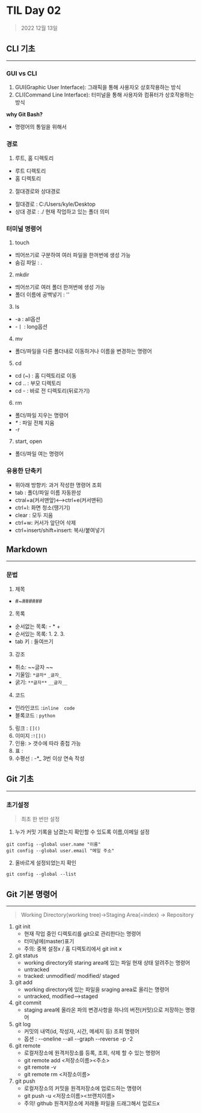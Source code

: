 # TIL Day 02
>2022 12월 13일

## **CLI 기초**
---
### GUI vs CLI
1. GUI(Graphic User Interface): 그래픽을 통해 사용자오 상호작용하는 방식
2. CLI(Command Line Interface): 터미널을 통해 사용자와 컴퓨터가 상호작용하는 방식

**why Git Bash?**
- 명령어의 통일을 위해서

### 경로
1. 루트, 홈 디렉토리
- 루트 디렉토리 
- 홈 디렉토리

2. 절대경로와 상대경로
- 절대경로 : C:/Users/kyle/Desktop
- 상대 경로 : ./ 현재 작업하고 있는 폴더 의미

### 터미널 명령어
1. touch
- 띄어쓰기로 구분하여 여러 파일을 한꺼번에 생성 가능
- 숨김 파일 : .
2. mkdir
- 띄어쓰기로 여러 폴더 한꺼번에 생성 가능
- 폴더 이름에 공백넣기 : ''
3. ls
- -a : all옵션
- -ㅣ : long옵션
4. mv
- 폴더/파일을 다른 폴더내로 이동하거나 이름을 변경하는 명령어
5. cd
- cd (~) : 홈 디렉토리로 이동
- cd .. : 부모 디렉토리
- cd - : 바로 전 디렉토리(뒤로가기)
6. rm
- 폴더/파일 지우는 명령어
- _*_ : 파일 전체 지움
- -r 
7. start, open
- 폴더/파일 여는 명령어

### 유용한 단축키
- 위아래 방향키: 과거 작성한 명령어 조회
- tab : 폴더/파일 이름 자동완성
- ctral+a(커서맨앞)<-->ctrl+e(커서맨뒤)
- ctrl+l: 화면 청소(땡기기)
- clear : 모두 지움
-  ctrl+w: 커서가 앞단어 삭제
-  ctrl+insert/shift+insert:  복사/붙여넣기

## **Markdown**
---
### 문법
1. 제목
- #~######
2. 목록
- 순서없는 목록: - * +
- 순서있는 목록: 1. 2. 3.
- tab 키 : 들여쓰기
3. 강조
- 취소: ~~글자 ~~
- 기울임: `*글자*` `_글자_`
- 굵기: `**글자**` `__글자__`
4. 코드
- 인라인코드 :`inline  code`
- 블록코드 : ```python``` 
5. 링크 : `[]()`
6. 이미지 :`![]()`
7. 인용: > 갯수에 따라 중첩 가능
8. 표 : 
9. 수평선 : -*_ 3번 이상 연속 작성

## **Git 기초**
***
### 초기설정
>최초 한 번만 설정
1. 누가 커밋 기록을 남겼는지 확인할 수 있도록 이름,이메일 설정
```
git config --global user.name "이름"
git config --global user.email "메일 주소"
```
2. 올바르게 설정되었는지 확인
```
git config --global --list
```

## **Git 기본 명령어**
---
>Working Directory(working tree)->Staging Area(=index) -> Repository
1. git init 
    - 현재 작업 중인 디렉토리를 git으로 관리한다는 명령어
    - 터미널에(master)표기
    - 주의: 중복 설정x / 홈 디렉토리에서 git init x
2. git status
    - working directory와 staring area에 있는 파일 현재 상태 알려주는 명령어
    - untracked
    - tracked: unmodified/ modified/ staged
3. git add
    - working directory에 있는 파일을 sraging area로 올리는 명령어
    - untracked, modified-->staged
4. git commit
    - staging area에 올라온 파의 변경사항을 하나의 버전(커밋)으로 저장하는 명령어
5. git log
    - 커밋의 내역(id, 작성자, 시간, 메세지 등) 조회 명령어
    - 옵션 : --oneline --all --graph --reverse -p -2
6. git remote
   - 로컬저장소에 원격저장소를 등록, 조회, 삭제 할 수 있는 명령어
   - git remote add <저장소이름><주소>
   - git remote -v
   - git remote rm <저장소이름>
7. git push
   - 로컬저장소의 커밋을 원격저장소에 업로드하는 명령어
   - git push -u <저장소이름><브랜치이름>
   - 주의! github 원격저장소에 저래돌 파일을 드래그해서 업로드x
